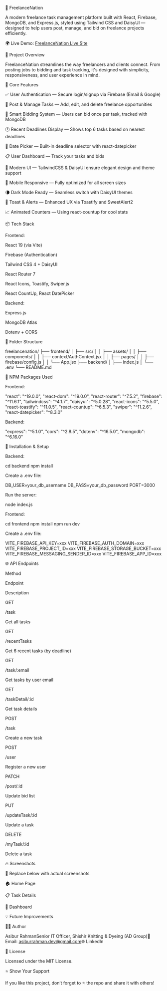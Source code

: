 💼 FreelanceNation

A modern freelance task management platform built with React, Firebase, MongoDB, and Express.js, styled using Tailwind CSS and DaisyUI — designed to help users post, manage, and bid on freelance projects efficiently.

🌍 Live Demo: [FreelanceNation Live Site](https://react-password-auth.web.app/)

🚀 Project Overview

FreelanceNation streamlines the way freelancers and clients connect. From posting jobs to bidding and task tracking, it's designed with simplicity, responsiveness, and user experience in mind.

🎯 Core Features

✅ User Authentication — Secure login/signup via Firebase (Email & Google)

📝 Post & Manage Tasks — Add, edit, and delete freelance opportunities

🧠 Smart Bidding System — Users can bid once per task, tracked with MongoDB

🕐 Recent Deadlines Display — Shows top 6 tasks based on nearest deadlines

📆 Date Picker — Built-in deadline selector with react-datepicker

📋 User Dashboard — Track your tasks and bids

🎨 Modern UI — TailwindCSS & DaisyUI ensure elegant design and theme support

📲 Mobile Responsive — Fully optimized for all screen sizes

🌘 Dark Mode Ready — Seamless switch with DaisyUI themes

📢 Toast & Alerts — Enhanced UX via Toastify and SweetAlert2

📈 Animated Counters — Using react-countup for cool stats

📦 Tech Stack

Frontend:

React 19 (via Vite)

Firebase (Authentication)

Tailwind CSS 4 + DaisyUI

React Router 7

React Icons, Toastify, Swiper.js

React CountUp, React DatePicker

Backend:

Express.js

MongoDB Atlas

Dotenv + CORS

📁 Folder Structure

freelancenation/
├── frontend/
│   ├── src/
│   │   ├── assets/
│   │   ├── components/
│   │   ├── context/AuthContext.jsx
│   │   ├── pages/
│   │   ├── firebase/config.js
│   │   └── App.jsx
├── backend/
│   ├── index.js
│   └── .env
└── README.md

🧰 NPM Packages Used

Frontend:

"react": "^19.0.0",
"react-dom": "^19.0.0",
"react-router": "^7.5.2",
"firebase": "^11.6.1",
"tailwindcss": "^4.1.7",
"daisyui": "^5.0.28",
"react-icons": "^5.5.0",
"react-toastify": "^11.0.5",
"react-countup": "^6.5.3",
"swiper": "^11.2.6",
"react-datepicker": "^8.3.0"

Backend:

"express": "^5.1.0",
"cors": "^2.8.5",
"dotenv": "^16.5.0",
"mongodb": "^6.16.0"

🔧 Installation & Setup

Backend:

cd backend
npm install

Create a .env file:

DB_USER=your_db_username
DB_PASS=your_db_password
PORT=3000

Run the server:

node index.js

Frontend:

cd frontend
npm install
npm run dev

Create a .env file:

VITE_FIREBASE_API_KEY=xxx
VITE_FIREBASE_AUTH_DOMAIN=xxx
VITE_FIREBASE_PROJECT_ID=xxx
VITE_FIREBASE_STORAGE_BUCKET=xxx
VITE_FIREBASE_MESSAGING_SENDER_ID=xxx
VITE_FIREBASE_APP_ID=xxx

🌐 API Endpoints

Method

Endpoint

Description

GET

/task

Get all tasks

GET

/recentTasks

Get 6 recent tasks (by deadline)

GET

/task/:email

Get tasks by user email

GET

/taskDetail/:id

Get task details

POST

/task

Create a new task

POST

/user

Register a new user

PATCH

/post/:id

Update bid list

PUT

/updateTask/:id

Update a task

DELETE

/myTask/:id

Delete a task

🔥 Screenshots

📌 Replace below with actual screenshots

🏠 Home Page

📋 Task Details

📂 Dashboard

💡 Future Improvements



👨‍💻 Author

Asibur RahmanSenior IT Officer, Shishir Knitting & Dyeing (AD Group)📧 Email: asiburrahman.dev@gmail.com🌐 LinkedIn

📜 License

Licensed under the MIT License.

⭐️ Show Your Support

If you like this project, don’t forget to ⭐️ the repo and share it with others!